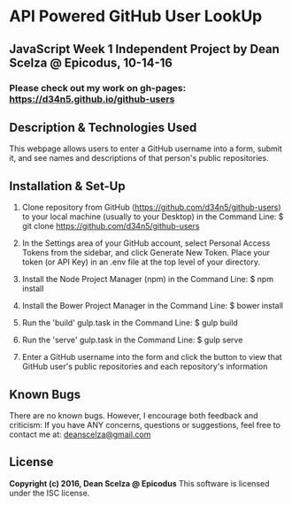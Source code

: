 
# API Powered GitHub User LookUp #

## JavaScript Week 1 Independent Project by Dean Scelza @ Epicodus, 10-14-16 ##

### Please check out my work on gh-pages: https://d34n5.github.io/github-users

## Description & Technologies Used
This webpage allows users to enter a GitHub username into a form, submit it, and see names and descriptions of that person's public repositories.

## Installation & Set-Up
1. Clone repository from GitHub (https://github.com/d34n5/github-users) to your local machine (usually to your Desktop) in the Command Line: $ git clone https://github.com/d34n5/github-users

2. In the Settings area of your GitHub account, select Personal Access Tokens from the sidebar, and click Generate New Token.
Place your token (or API Key) in an .env file at the top level of your directory.

3. Install the Node Project Manager (npm) in the Command Line: $ npm install

4. Install the Bower Project Manager in the Command Line: $ bower install

5. Run the 'build' gulp.task in the Command Line: $ gulp build

6. Run the 'serve' gulp.task in the Command Line: $ gulp serve

7. Enter a GitHub username into the form and click the button to view that GitHub user's public repositories and each repository's information


## Known Bugs
There are no known bugs.  However, I encourage both feedback and criticism: If you have ANY concerns, questions or suggestions, feel free to contact me at:  deanscelza@gmail.com

## License
**Copyright (c) 2016, Dean Scelza @ Epicodus**
This software is licensed under the ISC license.
